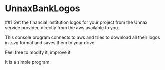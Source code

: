 # UnnaxBankLogos

##1
Get the financial institution logos for your project from the Unnax service provider, directly from the aws available to you.

This console program connects to aws and tries to download all their logos in .svg format and saves them to your drive.

Feel free to modify it, improve it.

It is a simple program.
